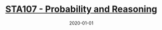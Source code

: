 ---
title: "[STA107 - Probability and Reasoning](permalink)"
collection: teaching
type: "Teaching Assisstant"
permalink: https://utm.calendar.utoronto.ca/course/sta107h5
venue: "University of Toronto, Department of Mathematical and Computational Sciences"
date: 2020-01-01
location: "Toronto, Canada"
---